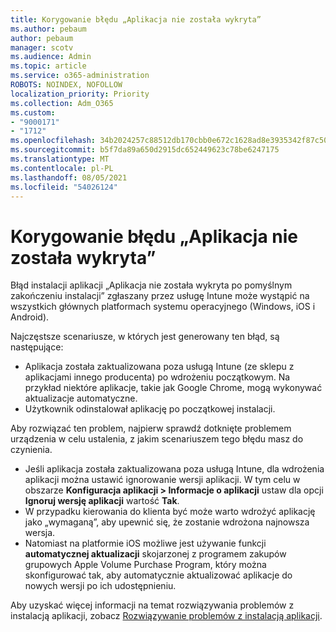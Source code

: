 ```yaml
---
title: Korygowanie błędu „Aplikacja nie została wykryta”
ms.author: pebaum
author: pebaum
manager: scotv
ms.audience: Admin
ms.topic: article
ms.service: o365-administration
ROBOTS: NOINDEX, NOFOLLOW
localization_priority: Priority
ms.collection: Adm_O365
ms.custom:
- "9000171"
- "1712"
ms.openlocfilehash: 34b2024257c88512db170cbb0e672c1628ad8e3935342f87c5032492e1ad0259
ms.sourcegitcommit: b5f7da89a650d2915dc652449623c78be6247175
ms.translationtype: MT
ms.contentlocale: pl-PL
ms.lasthandoff: 08/05/2021
ms.locfileid: "54026124"
---
```

# <a name="mitigate-the-application-was-not-detected-error"></a>Korygowanie błędu „Aplikacja nie została wykryta”

Błąd instalacji aplikacji „Aplikacja nie została wykryta po pomyślnym zakończeniu instalacji” zgłaszany przez usługę Intune może wystąpić na wszystkich głównych platformach systemu operacyjnego (Windows, iOS i Android).

Najczęstsze scenariusze, w których jest generowany ten błąd, są następujące:

- Aplikacja została zaktualizowana poza usługą Intune (ze sklepu z aplikacjami innego producenta) po wdrożeniu początkowym. Na przykład niektóre aplikacje, takie jak Google Chrome, mogą wykonywać aktualizacje automatyczne.
- Użytkownik odinstalował aplikację po początkowej instalacji.

Aby rozwiązać ten problem, najpierw sprawdź dotknięte problemem urządzenia w celu ustalenia, z jakim scenariuszem tego błędu masz do czynienia.

- Jeśli aplikacja została zaktualizowana poza usługą Intune, dla wdrożenia aplikacji można ustawić ignorowanie wersji aplikacji. W tym celu w obszarze **Konfiguracja aplikacji > Informacje o aplikacji** ustaw dla opcji **Ignoruj wersję aplikacji** wartość **Tak**.
- W przypadku kierowania do klienta być może warto wdrożyć aplikację jako „wymaganą”, aby upewnić się, że zostanie wdrożona najnowsza wersja.
- Natomiast na platformie iOS możliwe jest używanie funkcji **automatycznej aktualizacji** skojarzonej z programem zakupów grupowych Apple Volume Purchase Program, który można skonfigurować tak, aby automatycznie aktualizować aplikacje do nowych wersji po ich udostępnieniu.

Aby uzyskać więcej informacji na temat rozwiązywania problemów z instalacją aplikacji, zobacz [Rozwiązywanie problemów z instalacją aplikacji](https://docs.microsoft.com/intune/troubleshoot-app-install).
